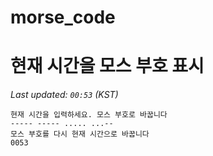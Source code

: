 # morse_code
# 현재 시간을 모스 부호 표시
<!-- MORSE_TIME_START -->
_Last updated: `00:53` (KST)_

```
현재 시간을 입력하세요. 모스 부호로 바꿉니다
----- ----- ..... ...--
모스 부호를 다시 현재 시간으로 바꿉니다
0053
```
<!-- MORSE_TIME_END -->
